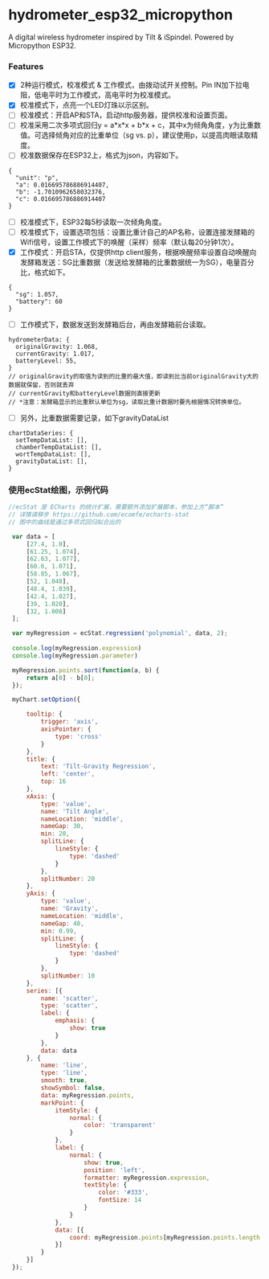 # hydrometer_esp32_micropython
A digital wireless hydrometer inspired by Tilt & iSpindel.  Powered by Micropython ESP32.

### Features
- [X] 2种运行模式，校准模式 & 工作模式，由拨动试开关控制。Pin IN加下拉电阻，低电平时为工作模式，高电平时为校准模式。
- [X] 校准模式下，点亮一个LED灯珠以示区别。
- [ ] 校准模式：开启AP和STA，启动http服务器，提供校准和设置页面。
- [ ] 校准采用二次多项式回归y = a\*x\*x + b\*x + c，其中x为倾角角度，y为比重数值。可选择倾角对应的比重单位（sg vs. p），建议使用p，以提高肉眼读取精度。
- [ ] 校准数据保存在ESP32上，格式为json，内容如下。
```
{
  "unit": "p",
  "a": 0.016695786886914407,
  "b": -1.7010962658032376,
  "c": 0.016695786886914407
}
```
- [ ] 校准模式下，ESP32每5秒读取一次倾角角度。
- [ ] 校准模式下，设置选项包括：设置比重计自己的AP名称，设置连接发酵箱的Wifi信号，设置工作模式下的唤醒（采样）频率（默认每20分钟1次）。
- [X] 工作模式：开启STA，仅提供http client服务，根据唤醒频率设置自动唤醒向发酵箱发送：SG比重数据（发送给发酵箱的比重数据统一为SG），电量百分比，格式如下。
```
{
  "sg": 1.057,
  "battery": 60
}
```
- [ ] 工作模式下，数据发送到发酵箱后台，再由发酵箱前台读取。
```
hydrometerData: {
  originalGravity: 1.068,
  currentGravity: 1.017,
  batteryLevel: 55,
}
// originalGravity的取值为读到的比重的最大值，即读到比当前originalGravity大的数据就保留，否则就丢弃
// currentGravity和batteryLevel数据则直接更新
// *注意：发酵箱显示的比重默认单位为sg，读取比重计数据时要先根据情况转换单位。
```
- [ ] 另外，比重数据需要记录，如下gravityDataList
```
chartDataSeries: {
  setTempDataList: [],
  chamberTempDataList: [],
  wortTempDataList: [],
  gravityDataList: [],
}
```

### 使用ecStat绘图，示例代码
```javascript
//ecStat 是 ECharts 的统计扩展，需要额外添加扩展脚本，参加上方“脚本”
// 详情请移步 https://github.com/ecomfe/echarts-stat
// 图中的曲线是通过多项式回归拟合出的

 var data = [
     [27.4, 1.0],
     [61.25, 1.074],
     [62.63, 1.077],
     [60.6, 1.071],
     [58.85, 1.067],
     [52, 1.048],
     [48.4, 1.039],
     [42.4, 1.027],
     [39, 1.020],
     [32, 1.008]
 ];

 var myRegression = ecStat.regression('polynomial', data, 2);
 
 console.log(myRegression.expression)
 console.log(myRegression.parameter)

 myRegression.points.sort(function(a, b) {
     return a[0] - b[0];
 });

 myChart.setOption({

     tooltip: {
         trigger: 'axis',
         axisPointer: {
             type: 'cross'
         }
     },
     title: {
         text: 'Tilt-Gravity Regression',
         left: 'center',
         top: 16
     },
     xAxis: {
         type: 'value',
         name: 'Tilt Angle',
         nameLocation: 'middle',
         nameGap: 30,
         min: 20,
         splitLine: {
             lineStyle: {
                 type: 'dashed'
             }
         },
         splitNumber: 20
     },
     yAxis: {
         type: 'value',
         name: 'Gravity',
         nameLocation: 'middle',
         nameGap: 40,
         min: 0.99,
         splitLine: {
             lineStyle: {
                 type: 'dashed'
             }
         },
         splitNumber: 10
     },
     series: [{
         name: 'scatter',
         type: 'scatter',
         label: {
             emphasis: {
                 show: true
             }
         },
         data: data
     }, {
         name: 'line',
         type: 'line',
         smooth: true,
         showSymbol: false,
         data: myRegression.points,
         markPoint: {
             itemStyle: {
                 normal: {
                     color: 'transparent'
                 }
             },
             label: {
                 normal: {
                     show: true,
                     position: 'left',
                     formatter: myRegression.expression,
                     textStyle: {
                         color: '#333',
                         fontSize: 14
                     }
                 }
             },
             data: [{
                 coord: myRegression.points[myRegression.points.length - 1]
             }]
         }
     }]
 });
```
